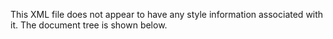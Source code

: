 This XML file does not appear to have any style information associated with it. The document tree is shown below.
<urlset xmlns="http://www.sitemaps.org/schemas/sitemap/0.9">
<script src="chrome-extension://hoklmmgfnpapgjgcpechhaamimifchmp/frame_ant/frame_ant.js"/>
<url>
<loc>https://schedule1.io</loc>
<lastmod>2025-04-04T15:18:25.842Z</lastmod>
</url>
<url>
<loc>https://schedule1.io/wiki</loc>
<lastmod>2025-04-04T15:18:25.842Z</lastmod>
</url>
<url>
<loc>https://schedule1.io/wiki/items</loc>
<lastmod>2025-04-04T15:18:25.842Z</lastmod>
</url>
<url>
<loc>https://schedule1.io/wiki/products</loc>
<lastmod>2025-04-04T15:18:25.842Z</lastmod>
</url>
<url>
<loc>https://schedule1.io/wiki/drugs</loc>
<lastmod>2025-04-04T15:18:25.842Z</lastmod>
</url>
<url>
<loc>https://schedule1.io/wiki/properties</loc>
<lastmod>2025-04-04T15:18:25.842Z</lastmod>
</url>
<url>
<loc>https://schedule1.io/wiki/businesses</loc>
<lastmod>2025-04-04T15:18:25.842Z</lastmod>
</url>
<url>
<loc>https://schedule1.io/wiki/dealers</loc>
<lastmod>2025-04-04T15:18:25.842Z</lastmod>
</url>
<url>
<loc>https://schedule1.io/wiki/money</loc>
<lastmod>2025-04-04T15:18:25.842Z</lastmod>
</url>
<url>
<loc>https://schedule1.io/wiki/vehicles</loc>
<lastmod>2025-04-04T15:18:25.842Z</lastmod>
</url>
<url>
<loc>https://schedule1.io/blog</loc>
<lastmod>2025-04-04T15:18:25.842Z</lastmod>
</url>
<url>
<loc>https://schedule1.io/download</loc>
<lastmod>2025-04-04T15:18:25.842Z</lastmod>
</url>
<url>
<loc>https://schedule1.io/update</loc>
<lastmod>2025-04-04T15:18:25.842Z</lastmod>
</url>
<url>
<loc>https://schedule1.io/blog/how-to-make-meth</loc>
<lastmod>2025-03-31T00:00:00.000Z</lastmod>
</url>
<url>
<loc>https://schedule1.io/blog/how-to-get-pseudo</loc>
<lastmod>2025-03-30T00:00:00.000Z</lastmod>
</url>
<url>
<loc>https://schedule1.io/blog/mastering-schedule-1-mechanics</loc>
<lastmod>2025-03-29T00:00:00.000Z</lastmod>
</url>
</urlset>